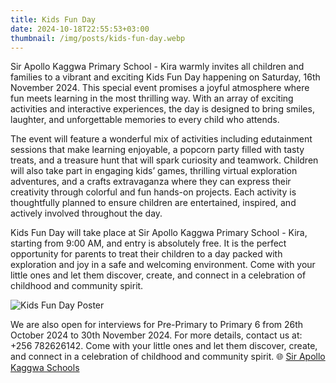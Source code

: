```yaml
---
title: Kids Fun Day
date: 2024-10-18T22:55:53+03:00
thumbnail: /img/posts/kids-fun-day.webp
---
```

Sir Apollo Kaggwa Primary School - Kira warmly invites all children and families to a vibrant and exciting Kids Fun Day happening on Saturday, 16th November 2024. This special event promises a joyful atmosphere where fun meets learning in the most thrilling way. With an array of exciting activities and interactive experiences, the day is designed to bring smiles, laughter, and unforgettable memories to every child who attends.



The event will feature a wonderful mix of activities including edutainment sessions that make learning enjoyable, a popcorn party filled with tasty treats, and a treasure hunt that will spark curiosity and teamwork. Children will also take part in engaging kids’ games, thrilling virtual exploration adventures, and a crafts extravaganza where they can express their creativity through colorful and fun hands-on projects. Each activity is thoughtfully planned to ensure children are entertained, inspired, and actively involved throughout the day.



Kids Fun Day will take place at Sir Apollo Kaggwa Primary School - Kira, starting from 9:00 AM, and entry is absolutely free. It is the perfect opportunity for parents to treat their children to a day packed with exploration and joy in a safe and welcoming environment. Come with your little ones and let them discover, create, and connect in a celebration of childhood and community spirit.



![Kids Fun Day Poster](/img/posts/kids-fun-day.webp)

We are also open for interviews for Pre-Primary to Primary 6 from 26th October 2024 to 30th November 2024. For more details, contact us at: +256 782626142. Come with your little ones and let them discover, create, and connect in a celebration of childhood and community spirit.
🌐 [Sir Apollo Kaggwa Schools](http://sirapollokaggwaschools.co.ug)
